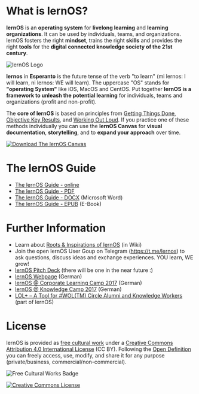 # What is lernOS?
**lernOS** is an **operating system** for **livelong learning** and **learning organizations**. It can be used by individuals, teams, and organizations. lernOS fosters the right **mindset**, trains the right **skills** and provides the right **tools** for the **digital connected knowledge society of the 21st century**.

![lernOS Logo](https://cogneon.de/wp-content/uploads/2018/06/lernOS-Logo.png)

**lernos** in **Esperanto** is the future tense of the verb "to learn" (mi lernos: I will learn, ni lernos: WE will learn). The uppercase "OS" stands for **"operating System"** like iOS, MacOS and CentOS. Put together **lernOS is a framework to unleash the potential learning** for individuals, teams and organizations (profit and non-profit).

The **core of lernOS** is based on principles from [Getting Things Done](https://en.wikipedia.org/wiki/Getting_Things_Done), [Objective Key Results](https://www.oreilly.com/business/free/files/introduction-to-okrs.pdf), and [Working Out Loud](https://workingoutloud.com/en/circle-guides/). If you practice one of these methods individually you can use the **lernOS Canvas** for **visual documentation**, **storytelling**, and to **expand your approach** over time.

[![Download The lernOS Canvas](https://cogneon.de/wp-content/uploads/2018/06/lernOS-Canvas-Download.png)](https://github.com/simondueckert/lernos/raw/master/lernOS%20mi%20Guide%20-%20en/lernOS-Canvas.pdf)

# The lernOS Guide
* [The lernOS Guide - online](https://github.com/simondueckert/lernos/blob/master/lernOS%20mi%20Guide%20-%20en/lernOS-mi-Guide-en.md)
* [The lernOS Guide - PDF](https://github.com/simondueckert/lernos/raw/master/lernOS%20mi%20Guide%20-%20en/lernOS-mi-Guide-en.pdf)
* [The lernOS Guide - DOCX](https://github.com/simondueckert/lernos/raw/master/lernOS%20mi%20Guide%20-%20en/lernOS-mi-Guide-en.docx) (Microsoft Word)
* [The lernOS Guide - EPUB](https://github.com/simondueckert/lernos/raw/master/lernOS%20mi%20Guide%20-%20en/lernOS-mi-Guide-en.epub) (E-Book)

# Further Information
* Learn about [Roots & Inspirations of lernOS](https://github.com/simondueckert/lernos/wiki) (in Wiki)
* Join the open lernOS User Goup on Telegram (https://t.me/lernos) to ask questions, discuss ideas and exchange experiences. YOU learn, WE grow!
* [lernOS Pitch Deck](https://slides.com/simondueckert/lernos) (there will be one in the near future :)
* [lernOS Webpage](http://lernos.org) (German)
* [lernOS @ Corporate Learning Camp 2017](https://cogneon.de/2017/10/02/lernos-session-auf-dem-corporate-learning-camp/) (German)
* [lernOS @ Knowledge Camp 2017](https://cogneon.de/2017/09/15/lernos-session-auf-dem-knowledge-camp/) (German)
* [LOL+ – A Tool for #WOL(TM) Circle Alumni and Knowledge Workers](https://cogneon.de/2018/05/24/wol-a-tool-for-wol-circle-alumni-and-knowledge-workers/) (part of lernOS)

# License
lernOS is provided as [free cultural work](https://creativecommons.org/share-your-work/public-domain/freeworks/) under a [Creative Commons Attribution 4.0 International License](https://creativecommons.org/licenses/by/4.0/) (CC BY). Following the [Open Definition](https://opendefinition.org/) you can freely access, use, modify, and share it for any purpose (private/business, commercial/non-commercial).

![Free Cultural Works Badge](https://upload.wikimedia.org/wikipedia/commons/thumb/b/b7/Approved-for-free-cultural-works.svg/240px-Approved-for-free-cultural-works.svg.png)

<a rel="license" href="http://creativecommons.org/licenses/by/4.0/" target="_blank"><img alt="Creative Commons License" style="border-width:0" src="https://i.creativecommons.org/l/by/4.0/88x31.png" /></a>

